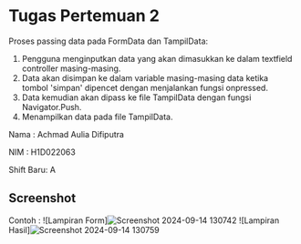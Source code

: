 # Tugas Pertemuan 2

Proses passing data pada FormData dan TampilData:
1. Pengguna menginputkan data yang akan dimasukkan ke dalam textfield controller masing-masing.
2. Data akan disimpan ke dalam variable masing-masing data ketika tombol 'simpan' dipencet dengan menjalankan fungsi onpressed.
3. Data kemudian akan dipass ke file TampilData dengan fungsi Navigator.Push.
4. Menampilkan data pada file TampilData.

Nama : Achmad Aulia Difiputra

NIM : H1D022063

Shift Baru: A

## Screenshot
Contoh :
![Lampiran Form]![Screenshot 2024-09-14 130742](https://github.com/user-attachments/assets/03e98d3a-b622-4f45-b90c-456a46d70c61)
![Lampiran Hasil]![Screenshot 2024-09-14 130759](https://github.com/user-attachments/assets/f8107be0-66f1-4c13-ace0-1a34693135a5)

